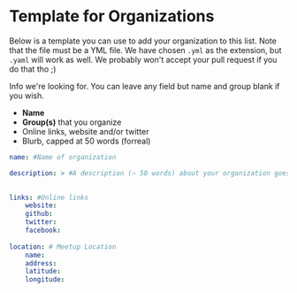 # Template for Organizations

Below is a template you can use to add your organization to this list. Note that the file must be a YML file. We have chosen `.yml` as the extension, but `.yaml` will work as well. We probably won't accept your pull request if you do that tho ;)

Info we're looking for. You can leave any field but name and group blank if you wish.

- **Name**
- **Group(s)** that you organize
- Online links, website and/or twitter
- Blurb, capped at 50 words (forreal)

````yaml
name: #Name of organization

description: > #A description (~ 50 words) about your organization goes here!
    

links: #Online links
    website: 
    github: 
    twitter: 
    facebook: 
 
location: # Meetup Location
    name: 
    address:
    latitude:
    longitude:
````
